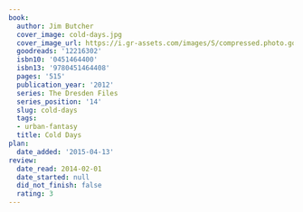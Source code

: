 ```yaml
---
book:
  author: Jim Butcher
  cover_image: cold-days.jpg
  cover_image_url: https://i.gr-assets.com/images/S/compressed.photo.goodreads.com/books/1345145377l/12216302._SX98_.jpg
  goodreads: '12216302'
  isbn10: '0451464400'
  isbn13: '9780451464408'
  pages: '515'
  publication_year: '2012'
  series: The Dresden Files
  series_position: '14'
  slug: cold-days
  tags:
  - urban-fantasy
  title: Cold Days
plan:
  date_added: '2015-04-13'
review:
  date_read: 2014-02-01
  date_started: null
  did_not_finish: false
  rating: 3
---
```

